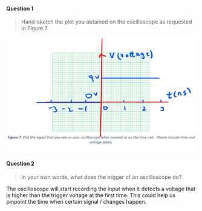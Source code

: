 #### Question 1

>Hand-sketch the plot you obtained on the oscilloscope as requested in Figure 7.

<img src="./ECE110LAB3PART1.assets/image-20230208163301692.png" alt="image-20230208163301692" style="zoom:50%;" />

#### Question 2

>In your own words, what does the trigger of an oscilloscope do?

The oscilloscope will start recording the input when it detects a voltage that is higher than the trigger voltage at the first time. This could help us pinpoint the time when certain signal / changes happen.

